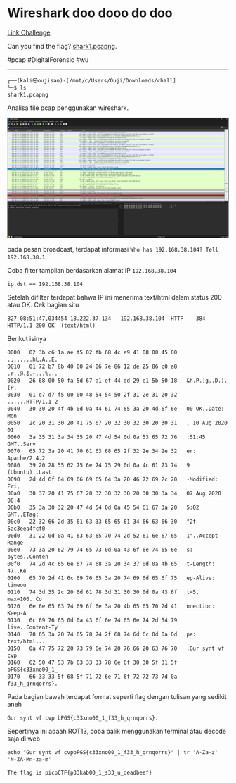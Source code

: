 # Wireshark doo dooo do doo
[Link Challenge](https://play.picoctf.org/practice/challenge/115)

Can you find the flag? [shark1.pcapng](https://mercury.picoctf.net/static/ea41c400c3c7b4a63406e5e607d362ab/shark1.pcapng).

#pcap #DigitalForensic #wu 
___
```
┌──(kali㉿oujisan)-[/mnt/c/Users/Ouji/Downloads/chall]
└─$ ls
shark1.pcapng
```

Analisa file pcap penggunakan wireshark.

![whois.png](./img/whois.png)

pada pesan broadcast, terdapat informasi `Who has 192.168.38.104? Tell 192.168.38.1`.

Coba filter tampilan berdasarkan alamat IP `192.168.38.104`
```
ip.dst == 192.168.38.104
```

Setelah difilter terdapat bahwa IP ini menerima text/html dalam status 200 atau OK. Cek bagian situ
```
827	08:51:47,034454	18.222.37.134	192.168.38.104	HTTP	384	HTTP/1.1 200 OK  (text/html)
```

Berikut isinya
```
0000   02 3b c6 1a ae f5 02 fb 68 4c e9 41 08 00 45 00   .;......hL.A..E.
0010   01 72 b7 8b 40 00 24 06 7e 86 12 de 25 86 c0 a8   .r..@.$.~...%...
0020   26 68 00 50 fa 5d 67 a1 ef 44 dd 29 e1 5b 50 18   &h.P.]g..D.).[P.
0030   01 e7 d7 f5 00 00 48 54 54 50 2f 31 2e 31 20 32   ......HTTP/1.1 2
0040   30 30 20 4f 4b 0d 0a 44 61 74 65 3a 20 4d 6f 6e   00 OK..Date: Mon
0050   2c 20 31 30 20 41 75 67 20 32 30 32 30 20 30 31   , 10 Aug 2020 01
0060   3a 35 31 3a 34 35 20 47 4d 54 0d 0a 53 65 72 76   :51:45 GMT..Serv
0070   65 72 3a 20 41 70 61 63 68 65 2f 32 2e 34 2e 32   er: Apache/2.4.2
0080   39 20 28 55 62 75 6e 74 75 29 0d 0a 4c 61 73 74   9 (Ubuntu)..Last
0090   2d 4d 6f 64 69 66 69 65 64 3a 20 46 72 69 2c 20   -Modified: Fri, 
00a0   30 37 20 41 75 67 20 32 30 32 30 20 30 30 3a 34   07 Aug 2020 00:4
00b0   35 3a 30 32 20 47 4d 54 0d 0a 45 54 61 67 3a 20   5:02 GMT..ETag: 
00c0   22 32 66 2d 35 61 63 33 65 65 61 34 66 63 66 30   "2f-5ac3eea4fcf0
00d0   31 22 0d 0a 41 63 63 65 70 74 2d 52 61 6e 67 65   1"..Accept-Range
00e0   73 3a 20 62 79 74 65 73 0d 0a 43 6f 6e 74 65 6e   s: bytes..Conten
00f0   74 2d 4c 65 6e 67 74 68 3a 20 34 37 0d 0a 4b 65   t-Length: 47..Ke
0100   65 70 2d 41 6c 69 76 65 3a 20 74 69 6d 65 6f 75   ep-Alive: timeou
0110   74 3d 35 2c 20 6d 61 78 3d 31 30 30 0d 0a 43 6f   t=5, max=100..Co
0120   6e 6e 65 63 74 69 6f 6e 3a 20 4b 65 65 70 2d 41   nnection: Keep-A
0130   6c 69 76 65 0d 0a 43 6f 6e 74 65 6e 74 2d 54 79   live..Content-Ty
0140   70 65 3a 20 74 65 78 74 2f 68 74 6d 6c 0d 0a 0d   pe: text/html...
0150   0a 47 75 72 20 73 79 6e 74 20 76 66 20 63 76 70   .Gur synt vf cvp
0160   62 50 47 53 7b 63 33 33 78 6e 6f 30 30 5f 31 5f   bPGS{c33xno00_1_
0170   66 33 33 5f 68 5f 71 72 6e 71 6f 72 72 73 7d 0a   f33_h_qrnqorrs}.
```

Pada bagian bawah terdapat format seperti flag dengan tulisan yang sedikit aneh
```
Gur synt vf cvp bPGS{c33xno00_1_f33_h_qrnqorrs}.
```

Sepertinya ini adaah ROT13, coba balik menggunakan terminal atau decode saja di web
```
echo "Gur synt vf cvpbPGS{c33xno00_1_f33_h_qrnqorrs}" | tr 'A-Za-z' 'N-ZA-Mn-za-m'
```

```
The flag is picoCTF{p33kab00_1_s33_u_deadbeef}
```
